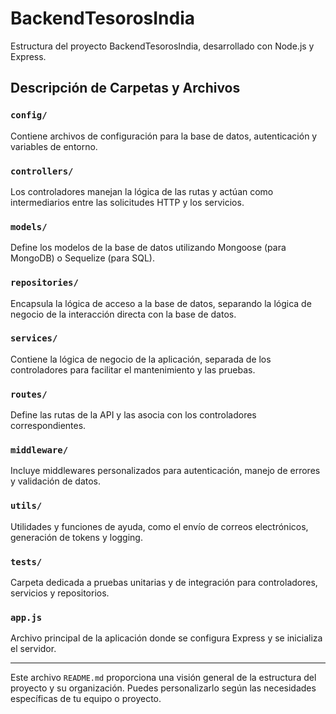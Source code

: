 # BackendTesorosIndia

Estructura del proyecto BackendTesorosIndia, desarrollado con Node.js y Express.

## Descripción de Carpetas y Archivos

### `config/`
Contiene archivos de configuración para la base de datos, autenticación y variables de entorno.

### `controllers/`
Los controladores manejan la lógica de las rutas y actúan como intermediarios entre las solicitudes HTTP y los servicios.

### `models/`
Define los modelos de la base de datos utilizando Mongoose (para MongoDB) o Sequelize (para SQL).

### `repositories/`
Encapsula la lógica de acceso a la base de datos, separando la lógica de negocio de la interacción directa con la base de datos.

### `services/`
Contiene la lógica de negocio de la aplicación, separada de los controladores para facilitar el mantenimiento y las pruebas.

### `routes/`
Define las rutas de la API y las asocia con los controladores correspondientes.

### `middleware/`
Incluye middlewares personalizados para autenticación, manejo de errores y validación de datos.

### `utils/`
Utilidades y funciones de ayuda, como el envío de correos electrónicos, generación de tokens y logging.

### `tests/`
Carpeta dedicada a pruebas unitarias y de integración para controladores, servicios y repositorios.

### `app.js`
Archivo principal de la aplicación donde se configura Express y se inicializa el servidor.

---

Este archivo `README.md` proporciona una visión general de la estructura del proyecto y su organización. Puedes personalizarlo según las necesidades específicas de tu equipo o proyecto.
